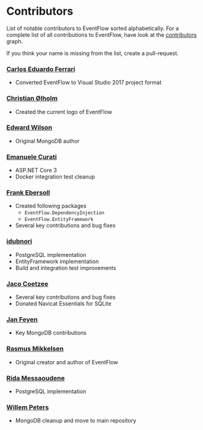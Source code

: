 # Contributors

List of notable contributors to EventFlow sorted alphabetically. For a
complete list of all contributions to EventFlow, have look at the
[contributors](https://github.com/eventflow/EventFlow/graphs/contributors)
graph.

If you think your name is missing from the list, create a pull-request.

### [Carlos Eduardo Ferrari](https://github.com/ceferrari)

* Converted EventFlow to Visual Studio 2017 project format

### [Christian Ølholm](https://github.com/olholm)

* Created the current logo of EventFlow

### [Edward Wilson](https://github.com/edwardwilson)

* Original MongoDB author

### [Emanuele Curati](https://github.com/ProH4Ck)

* ASP.NET Core 3 
* Docker integration test cleanup

### [Frank Ebersoll](https://github.com/frankebersoll)

* Created following packages
  * `EventFlow.DependencyInjection`
  * `EventFlow.EntityFramework`
* Several key contributions and bug fixes

### [idubnori](https://github.com/idubnori)

* PostgreSQL implementation
* EntityFramework implementation
* Build and integration test improvements

### [Jaco Coetzee](https://github.com/JC008)

* Several key contributions and bug fixes
* Donated Navicat Essentials for SQLite

### [Jan Feyen](https://github.com/janfeyen)

* Key MongoDB contributions

### [Rasmus Mikkelsen](https://github.com/rasmus)

* Original creator and author of EventFlow

### [Rida Messaoudene](https://github.com/rmess)

* PostgreSQL implementation

### [Willem Peters](https://github.com/wgtmpeters)

* MongoDB cleanup and move to main repository

